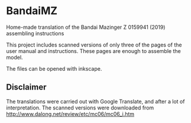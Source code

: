 # BandaiMZ
Home-made translation of the Bandai Mazinger Z 0159941 (2019) assembling instructions

This project includes scanned versions of only three of the pages of the user manual and instructions. These pages are enough to assemble the model.

The files can be opened with inkscape.

## Disclaimer
The translations were carried out with Google Translate, and after a lot of interpretation. The scanned versions were downloaded from http://www.dalong.net/review/etc/mc06/mc06_i.htm
